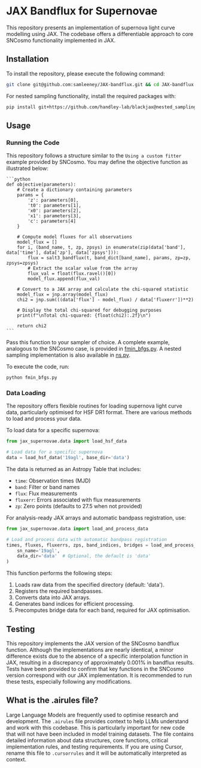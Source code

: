 # JAX Bandflux for Supernovae

This repository presents an implementation of supernova light curve modelling using JAX. The codebase offers a differentiable approach to core SNCosmo functionality implemented in JAX.

## Installation

To install the repository, please execute the following command:

```bash
git clone git@github.com:samleeney/JAX-bandflux.git && cd JAX-bandflux && python -m venv venv && source venv/bin/activate && pip install -r requirements.txt
```

For nested sampling functionality, install the required packages with:

```bash
pip install git+https://github.com/handley-lab/blackjax@nested_sampling distrax
```

## Usage

### Running the Code

This repository follows a structure similar to the `Using a custom fitter` example provided by SNCosmo. You may define the objective function as illustrated below:

    ```python
    def objective(parameters):
        # Create a dictionary containing parameters
        params = {
            'z': parameters[0],
            't0': parameters[1],
            'x0': parameters[2],
            'x1': parameters[3],
            'c': parameters[4]
        }
        
        # Compute model fluxes for all observations
        model_flux = []
        for i, (band_name, t, zp, zpsys) in enumerate(zip(data['band'], data['time'], data['zp'], data['zpsys'])):
            flux = salt3_bandflux(t, band_dict[band_name], params, zp=zp, zpsys=zpsys)
            # Extract the scalar value from the array
            flux_val = float(flux.ravel()[0])
            model_flux.append(flux_val)
        
        # Convert to a JAX array and calculate the chi-squared statistic
        model_flux = jnp.array(model_flux)
        chi2 = jnp.sum(((data['flux'] - model_flux) / data['fluxerr'])**2)
        
        # Display the total chi-squared for debugging purposes
        print(f"\nTotal chi-squared: {float(chi2):.2f}\n")
        
        return chi2
    ```

Pass this function to your sampler of choice. A complete example, analogous to the SNCosmo case, is provided in [fmin_bfgs.py](fmin_bfgs.py). A nested sampling implementation is also available in [ns.py](ns.py).

To execute the code, run:

```bash
python fmin_bfgs.py
```

### Data Loading

The repository offers flexible routines for loading supernova light curve data, particularly optimised for HSF DR1 format. There are various methods to load and process your data.

To load data for a specific supernova:

```python
from jax_supernovae.data import load_hsf_data

# Load data for a specific supernova
data = load_hsf_data('19agl', base_dir='data')
```

The data is returned as an Astropy Table that includes:
- `time`: Observation times (MJD)
- `band`: Filter or band names
- `flux`: Flux measurements
- `fluxerr`: Errors associated with flux measurements
- `zp`: Zero points (defaults to 27.5 when not provided)

For analysis-ready JAX arrays and automatic bandpass registration, use:

```python
from jax_supernovae.data import load_and_process_data

# Load and process data with automatic bandpass registration
times, fluxes, fluxerrs, zps, band_indices, bridges = load_and_process_data(
    sn_name='19agl',
    data_dir='data'  # Optional, the default is 'data'
)
```

This function performs the following steps:
1. Loads raw data from the specified directory (default: 'data').
2. Registers the required bandpasses.
3. Converts data into JAX arrays.
4. Generates band indices for efficient processing.
5. Precomputes bridge data for each band, required for JAX optimisation.

## Testing

This repository implements the JAX version of the SNCosmo bandflux function. Although the implementations are nearly identical, a minor difference exists due to the absence of a specific interpolation function in JAX, resulting in a discrepancy of approximately 0.001% in bandflux results. Tests have been provided to confirm that key functions in the SNCosmo version correspond with our JAX implementation. It is recommended to run these tests, especially following any modifications.

## What is the .airules file?

Large Language Models are frequently used to optimise research and development. The `.airules` file provides context to help LLMs understand and work with this codebase. This is particularly important for new code that will not have been included in model training datasets. The file contains detailed information about data structures, core functions, critical implementation rules, and testing requirements. If you are using Cursor, rename this file to `.cursorrules` and it will be automatically interpreted as context.
